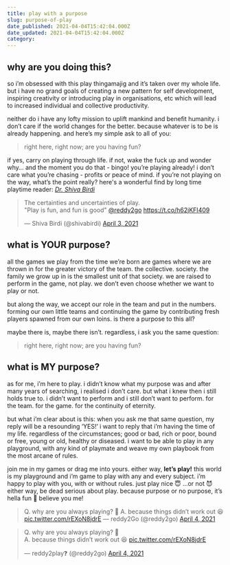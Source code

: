```yaml
---
title: play with a purpose
slug: purpose-of-play
date_published: 2021-04-04T15:42:04.000Z
date_updated: 2021-04-04T15:42:04.000Z
category: 
---
```

## why are you doing this?

so i’m obsessed with this play thingamajig and it’s taken over my whole life. but i have no grand goals of creating a new pattern for self development, inspiring creativity or introducing play in organisations, etc which will lead to increased individual and collective productivity.

neither do i have any lofty mission to uplift mankind and benefit humanity. i don’t care if the world changes for the better. because whatever is to be is already happening. and here’s my simple ask to all of you:

> right here, right now; are you having fun?

if yes, carry on playing through life. if not, wake the fuck up and wonder why… and the moment you do that - bingo! you’re playing already! i don’t care what you’re chasing - profits or peace of mind. if you’re not playing on the way, what’s the point really? here's a wonderful find by long time playtime reader: [*Dr. Shiva Birdi*](https://twitter.com/shivabirdi?s=21)
<blockquote class="twitter-tweet" data-theme="dark"><p lang="en" dir="ltr">The certainties and uncertainties of play. <br>&quot;Play is fun, and fun is good&quot; <a href="https://twitter.com/reddy2go?ref_src=twsrc%5Etfw">@reddy2go</a> <a href="https://t.co/h62jKFI409">https://t.co/h62jKFI409</a></p>&mdash; Shiva Birdi (@shivabirdi) <a href="https://twitter.com/shivabirdi/status/1378488262029795331?ref_src=twsrc%5Etfw">April 3, 2021</a></blockquote> <script async src="https://platform.twitter.com/widgets.js" charset="utf-8"></script>

## what is YOUR purpose?

all the games we play from the time we’re born are games where we are thrown in for the greater victory of the team. the collective. society. the family we grow up in is the smallest unit of that society. we are raised to perform in the game, not play. we don’t even choose whether we want to play or not.

but along the way, we accept our role in the team and put in the numbers. forming our own little teams and continuing the game by contributing fresh players spawned from our own loins. is there a purpose to this all?

maybe there is, maybe there isn’t. regardless, i ask you the same question:

> right here, right now; are you having fun?

## what is MY purpose?

as for me, i’m here to play. i didn’t know what my purpose was and after many years of searching, i realised i don’t care. but what i knew then i still holds true to. i didn’t want to perform and i still don’t want to perform. for the team. for the game. for the continuity of eternity.

but what i’m clear about is this: when you ask me that same question, my reply will be a resounding ‘YES!’ i want to reply that i’m having the time of my life. regardless of the circumstances; good or bad, rich or poor, bound or free, young or old, healthy or diseased. i want to be able to play in any playground, with any kind of playmate and weave my own playbook from the most arcane of rules.

join me in my games or drag me into yours. either way, **let’s play!** this world is my playground and i’m game to play with any and every subject. i’m happy to play with you, with or without rules. just play nice 😇 …or not 😈 either way, be dead serious about play. because purpose or no purpose, it’s hella fun 🤩 believe you me!

> Q. why are you always playing? 🤨 
> A. because things didn’t work out 😆 [pic.twitter.com/rEXoN8jdrE](https://t.co/rEXoN8jdrE)
> &mdash; reddy2Go (@reddy2go) [April 4, 2021](https://twitter.com/reddy2go/status/1378656380928684034?ref_src=twsrc%5Etfw)

<blockquote class="twitter-tweet" data-theme="dark"><p lang="en" dir="ltr">Q. why are you always playing? 🤨 <br>A. because things didn’t work out 😆 <a href="https://t.co/rEXoN8jdrE">pic.twitter.com/rEXoN8jdrE</a></p>&mdash; reddy2play❓ (@reddy2go) <a href="https://twitter.com/reddy2go/status/1378656380928684034?ref_src=twsrc%5Etfw">April 4, 2021</a></blockquote> <script async src="https://platform.twitter.com/widgets.js" charset="utf-8"></script>
